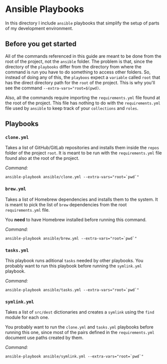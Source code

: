 # Ansible Playbooks

In this directory I include `ansible` playbooks that simplify the setup of
parts of my development environment.

## Before you get started

All of the commands referenced in this guide are meant to be done from the
root of the project, not the `ansible` folder. The problem is that, since the
directory of the `playbooks` differ from the directory from where the command
is run you have to do something to access other folders. So, instead of doing
any of this, the `playboos` expect a `variable` called `root` that has the
direct directory path for the `root` of the project. This is why you'll see
the command `--extra-vars="root=$(pwd)`.

Also, all the commands require importing the `requirements.yml` file found at
the root of the project. This file has nothing to do with the `requirements.yml`
file used by `ansible` to keep track of your `collections` and `roles`.

## Playbooks

### `clone.yml`

Takes a list of GitHub/GitLab repositories and installs them inside the
`repos` folder of the project `root`. It is meant to be run with the
`requirements.yml` file found also at the root of the project.

_Command:_

```console
ansible-playbook ansible/clone.yml --extra-vars="root=`pwd`"
```

### `brew.yml`

Takes a list of Homebrew dependencies and installs them to the system. It
is meant to pick the list of `brew` dependencies from the root `requirements.yml`
file.

You **need** to have Homebrew installed before running this command.

_Command:_

```console
ansible-playbook ansible/brew.yml --extra-vars="root=`pwd`"
```

### `tasks.yml`

This playbook runs aditional `tasks` needed by other playbooks. You probably want
to run this playbook before running the `symlink.yml` playbook.

_Command:_

```console
ansible-playbook ansible/tasks.yml --extra-vars="root=`pwd`"
```

### `symlink.yml`

Takes a list of `src/dest` dictionaries and creates a `symlink` using the `find`
module for each one.

You probably want to run the `clone.yml` and `tasks.yml` playbooks before running
this one, since most of the pairs defined in the `requirements.yml` document use
paths created by them.

_Command:_

```console
ansible-playbook ansible/symlink.yml --extra-vars="root=`pwd`"
```


